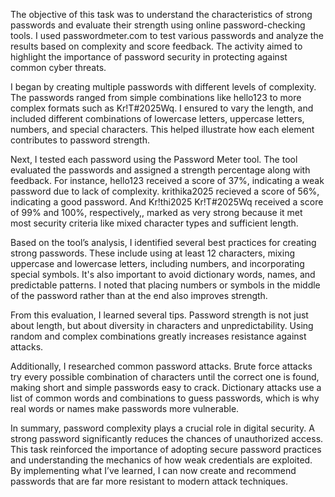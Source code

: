 The objective of this task was to understand the characteristics of strong passwords and evaluate their strength using online password-checking tools. I used passwordmeter.com to test various passwords and analyze the results based on complexity and score feedback. The activity aimed to highlight the importance of password security in protecting against common cyber threats.

I began by creating multiple passwords with different levels of complexity. The passwords ranged from simple combinations like hello123 to more complex formats such as Kr!T#2025Wq. I ensured to vary the length, and included different combinations of lowercase letters, uppercase letters, numbers, and special characters. This helped illustrate how each element contributes to password strength.

Next, I tested each password using the Password Meter tool. The tool evaluated the passwords and assigned a strength percentage along with feedback. For instance, hello123 received a score of 37%, indicating a weak password due to lack of complexity. krithika2025 recieved a score of 56%, indicating a good password. And Kr!thi2025 Kr!T#2025Wq received a score of 99% and 100%, respectively,, marked as very strong because it met most security criteria like mixed character types and sufficient length.

Based on the tool’s analysis, I identified several best practices for creating strong passwords. These include using at least 12 characters, mixing uppercase and lowercase letters, including numbers, and incorporating special symbols. It's also important to avoid dictionary words, names, and predictable patterns. I noted that placing numbers or symbols in the middle of the password rather than at the end also improves strength.

From this evaluation, I learned several tips. Password strength is not just about length, but about diversity in characters and unpredictability. Using random and complex combinations greatly increases resistance against attacks.

Additionally, I researched common password attacks. Brute force attacks try every possible combination of characters until the correct one is found, making short and simple passwords easy to crack. Dictionary attacks use a list of common words and combinations to guess passwords, which is why real words or names make passwords more vulnerable.

In summary, password complexity plays a crucial role in digital security. A strong password significantly reduces the chances of unauthorized access. This task reinforced the importance of adopting secure password practices and understanding the mechanics of how weak credentials are exploited. By implementing what I’ve learned, I can now create and recommend passwords that are far more resistant to modern attack techniques.
